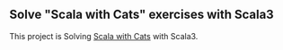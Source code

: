 ## Solve "Scala with Cats" exercises with Scala3

This project is Solving [Scala with Cats](https://www.scalawithcats.com/) with Scala3.
